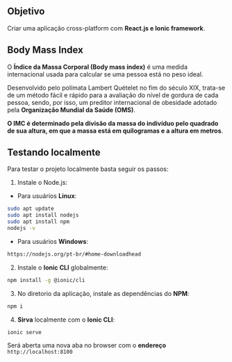 ## Objetivo

Criar uma aplicação cross-platform com **React.js e Ionic framework**.

## Body Mass Index
O **Índice da Massa Corporal (Body mass index)**  é uma medida internacional usada para calcular se uma pessoa está no peso ideal.

Desenvolvido pelo polímata Lambert Quételet no fim do século XIX, trata-se de um método fácil e rápido para a 
avaliação do nível de gordura de cada pessoa, sendo, por isso, 
um preditor internacional de obesidade adotado pela **Organização Mundial da Saúde (OMS)**.

**O IMC é determinado pela divisão da massa do indivíduo pelo quadrado de sua altura, em que a massa está em quilogramas e a altura em metros**.


## Testando localmente

Para testar o projeto localmente basta seguir os passos:

1. Instale o Node.js:

- Para usuários **Linux**:
```bash
sudo apt update
sudo apt install nodejs
sudo apt install npm
nodejs -v
```

- Para usuários **Windows**:
```bash
https://nodejs.org/pt-br/#home-downloadhead
```

2. Instale o **Ionic CLI** globalmente:

```bash
npm install -g @ionic/cli
```

3. No diretorio da aplicação, instale as dependências do **NPM**:
```bash
npm i
```

4. **Sirva** localmente com o **Ionic CLI**:

```bash
ionic serve
```

Será aberta uma nova aba no browser com o **endereço** `http://localhost:8100`
